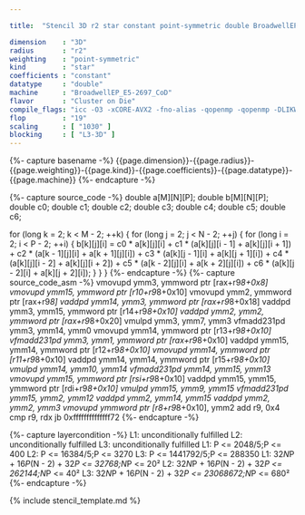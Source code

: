 ```yaml
---

title:  "Stencil 3D r2 star constant point-symmetric double BroadwellEP_E5-2697_CoD"

dimension    : "3D"
radius       : "r2"
weighting    : "point-symmetric"
kind         : "star"
coefficients : "constant"
datatype     : "double"
machine      : "BroadwellEP_E5-2697_CoD"
flavor       : "Cluster on Die"
compile_flags: "icc -O3 -xCORE-AVX2 -fno-alias -qopenmp -qopenmp -DLIKWID_PERFMON -Ilikwid-4.3.3/include -Llikwid-4.3.3/lib -Iheaders/dummy.c stencil_compilable.c -o stencil -llikwid"
flop         : "19"
scaling      : [ "1030" ]
blocking     : [ "L3-3D" ]
---
```


{%- capture basename -%}
{{page.dimension}}-{{page.radius}}-{{page.weighting}}-{{page.kind}}-{{page.coefficients}}-{{page.datatype}}-{{page.machine}}
{%- endcapture -%}

{%- capture source_code -%}
double a[M][N][P];
double b[M][N][P];
double c0;
double c1;
double c2;
double c3;
double c4;
double c5;
double c6;

for (long k = 2; k < M - 2; ++k) {
  for (long j = 2; j < N - 2; ++j) {
    for (long i = 2; i < P - 2; ++i) {
      b[k][j][i] = c0 * a[k][j][i] +
                   c1 * (a[k][j][i - 1] + a[k][j][i + 1]) +
                   c2 * (a[k - 1][j][i] + a[k + 1][j][i]) +
                   c3 * (a[k][j - 1][i] + a[k][j + 1][i]) +
                   c4 * (a[k][j][i - 2] + a[k][j][i + 2]) +
                   c5 * (a[k - 2][j][i] + a[k + 2][j][i]) +
                   c6 * (a[k][j - 2][i] + a[k][j + 2][i]);
    }
  }
}
{%- endcapture -%}
{%- capture source_code_asm -%}
vmovupd ymm3, ymmword ptr [rax+r9*8+0x8]
vmovupd ymm15, ymmword ptr [r10+r9*8+0x10]
vmovupd ymm2, ymmword ptr [rax+r9*8]
vaddpd ymm14, ymm3, ymmword ptr [rax+r9*8+0x18]
vaddpd ymm3, ymm15, ymmword ptr [r14+r9*8+0x10]
vaddpd ymm2, ymm2, ymmword ptr [rax+r9*8+0x20]
vmulpd ymm3, ymm7, ymm3
vfmadd231pd ymm3, ymm14, ymm0
vmovupd ymm14, ymmword ptr [r13+r9*8+0x10]
vfmadd231pd ymm3, ymm1, ymmword ptr [rax+r9*8+0x10]
vaddpd ymm15, ymm14, ymmword ptr [r12+r9*8+0x10]
vmovupd ymm14, ymmword ptr [r11+r9*8+0x10]
vaddpd ymm14, ymm14, ymmword ptr [r15+r9*8+0x10]
vmulpd ymm14, ymm10, ymm14
vfmadd231pd ymm14, ymm15, ymm13
vmovupd ymm15, ymmword ptr [rsi+r9*8+0x10]
vaddpd ymm15, ymm15, ymmword ptr [rdi+r9*8+0x10]
vmulpd ymm15, ymm9, ymm15
vfmadd231pd ymm15, ymm2, ymm12
vaddpd ymm2, ymm14, ymm15
vaddpd ymm2, ymm2, ymm3
vmovupd ymmword ptr [r8+r9*8+0x10], ymm2
add r9, 0x4
cmp r9, rdx
jb 0xffffffffffffff72
{%- endcapture -%}

{%- capture layercondition -%}
L1: unconditionally fulfilled
L2: unconditionally fulfilled
L3: unconditionally fulfilled
L1: P <= 2048/5;P <= 400
L2: P <= 16384/5;P <= 3270
L3: P <= 1441792/5;P <= 288350
L1: 32*N*P + 16*P*(N - 2) + 32*P <= 32768;N*P <= 20²
L2: 32*N*P + 16*P*(N - 2) + 32*P <= 262144;N*P <= 40²
L3: 32*N*P + 16*P*(N - 2) + 32*P <= 23068672;N*P <= 680²
{%- endcapture -%}

{% include stencil_template.md %}
